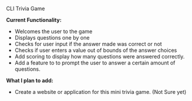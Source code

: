 CLI Trivia Game

**Current Functionality:**
- Welcomes the user to the game
- Displays questions one by one
- Checks for user input if the answer made was correct or not
- Checks if user enters a value out of bounds of the answer choices
- Add scoring to display how many questions were answered correctly.
- Add a feature to to prompt the user to answer a certain amount of questions.


**What I plan to add:**
- Create a website or application for this mini trivia game. (Not Sure yet)
